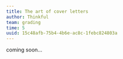 ```yaml
---
title: The art of cover letters
author: Thinkful
team: grading
time: 5
uuid: 15c48afb-75b4-4b6e-ac8c-1febc824803a
---
```


coming soon...
